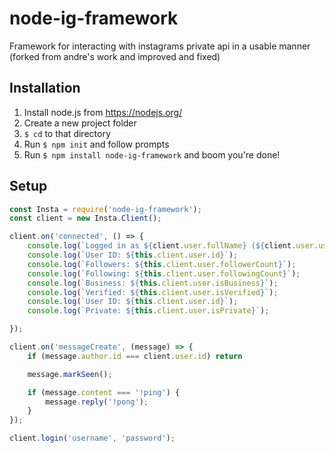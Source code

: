 # node-ig-framework
Framework for interacting with instagrams private api in a usable manner (forked from andre's work and improved and fixed)


## Installation 

1. Install node.js from https://nodejs.org/
2. Create a new project folder
3. `$ cd` to that directory 
4. Run `$ npm init` and follow prompts
5. Run `$ npm install node-ig-framework` and boom you're done!

## Setup

```js
const Insta = require('node-ig-framework');
const client = new Insta.Client();

client.on('connected', () => {
    console.log(`Logged in as ${client.user.fullName} (${client.user.username})`);
    console.log(`User ID: ${this.client.user.id}`);
    console.log(`Followers: ${this.client.user.followerCount}`);
    console.log(`Following: ${this.client.user.followingCount}`);
    console.log(`Business: ${this.client.user.isBusiness}`);
    console.log(`Verified: ${this.client.user.isVerified}`);
    console.log(`User ID: ${this.client.user.id}`);
    console.log(`Private: ${this.client.user.isPrivate}`);

});

client.on('messageCreate', (message) => {
    if (message.author.id === client.user.id) return

    message.markSeen();

    if (message.content === '!ping') {
        message.reply('!pong');
    }
});

client.login('username', 'password');
```
